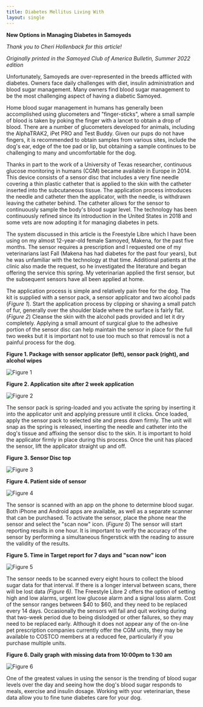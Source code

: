 ```yaml
---
title: Diabetes Mellitus Living With
layout: single
---
```


**New Options in Managing Diabetes in Samoyeds**

_Thank you to Cheri Hollenback for this article!_

_Originally printed in the Samoyed Club of America Bulletin, Summer 2022 edition_

Unfortunately, Samoyeds are over-represented in the breeds afflicted with diabetes. Owners face daily challenges with diet, insulin administration and blood sugar management. Many owners find blood sugar management to be the most challenging aspect of having a diabetic Samoyed.

Home blood sugar management in humans has generally been accomplished using glucometers and "finger-sticks", where a small sample of blood is taken by poking the finger with a lancet to obtain a drop of blood. There are a number of glucometers developed for animals, including the AlphaTRAK2, iPet PRO and Test Buddy. Given our pups do not have fingers, it is recommended to obtain samples from various sites, include the dog's ear, edge of the toe pad or lip, but obtaining a sample continues to be challenging to many and uncomfortable for the dog.

Thanks in part to the work of a University of Texas researcher, continuous glucose monitoring  in humans (CGM) became available in Europe in 2014. This device consists of a sensor disc that includes a very fine needle covering a thin plastic catheter that is applied to the skin with the catheter inserted into the subcutaneous tissue. The application process introduces the needle and catheter then the applicator, with the needle, is withdrawn leaving the catheter behind.  The catheter allows for the sensor to continuously sample the body's blood sugar level. The technology has been continuously refined since its introduction in the United States in 2018 and some vets are now adopting it for managing diabetes in pets.

The system discussed in this article is the Freestyle Libre which I have been using on my almost 12-year-old female Samoyed, Makena, for the past five months. The sensor requires a prescription and I requested one of my veterinarians last Fall (Makena has had diabetes for the past four years), but he was unfamiliar with the technology at that time. Additional patients at the clinic also made the request, so he investigated the literature and began offering the service this spring.  My veterinarian applied the first sensor, but the subsequent sensors have all been applied at home.

The application process is simple and relatively pain free for the dog. The kit is supplied with a sensor pack, a sensor applicator and two alcohol pads (_Figure 1_).  Start the application process by clipping or shaving a small patch of fur, generally over the shoulder blade where the surface is fairly flat. (_Figure 2_) Cleanse the skin with the alcohol pads provided and let it dry completely. Applying a small amount of surgical glue to the adhesive portion of the sensor disc can help maintain the sensor in place for the full two weeks but it is important not to use too much so that removal is not a painful process for the dog.

**Figure 1. Package with sensor applicator (left), sensor pack (right), and alcohol wipes**

![Figure 1](/files/diabetesfigure-1.jpg "Figure 1")

**Figure 2. Application site after 2 week application**

![Figure 2](/files/diabetesfigure-2.jpg "Figure 2")

The sensor pack is spring-loaded and you activate the spring by inserting it into the applicator unit and applying pressure until it clicks.  Once loaded, apply the sensor pack to selected site and press down firmly.  The unit will snap as the spring is released, inserting the needle and catheter into the dog's tissue and affixing the sensor disc to the skin. It is important to hold the applicator firmly in place during this process.  Once the unit has placed the sensor, lift the applicator straight up and off.

**Figure 3. Sensor Disc top**

![Figure 3](/files/diabetesfigure-3.jpg "Figure 3")

**Figure 4. Patient side of sensor**

![Figure 4](/files/diabetesfigure-4.jpg "Figure 4")

The sensor is scanned with an app on the phone to determine blood sugar.  Both iPhone and Android apps are available, as well as a separate scanner that can be purchased.  To activate the sensor, place the phone near the sensor and select the "scan now" icon. (_Figure 5_) The sensor will start reporting results in one hour.  It is important to verify the accuracy of the sensor by performing a simultaneous fingerstick with the reading to assure the validity of the results.

**Figure 5. Time in Target report for 7 days and "scan now" icon**

![Figure 5](/files/diabetesfigure-5.jpg "Figure 5")

The sensor needs to be scanned every eight hours to collect the blood sugar data for that interval.  If there is a longer interval between scans, there will be lost data _(Figure 6)_.  The Freestyle Libre 2 offers the option of setting high and low alarms, urgent low glucose alarm and a signal loss alarm.  Cost of the sensor ranges between $40 to $60, and they need to be replaced every 14 days.  Occasionally the sensors will fail and quit working during that two-week period due to being dislodged or other failures, so they may need to be replaced early. Although it does not appear any of the on-line pet prescription companies currently offer the CGM units, they may be available to COSTCO members at a reduced fee, particularly if you purchase multiple units.

**Figure 6. Daily graph with missing data from 10:00pm to 1:30 am**

![Figure 6](/files/diabetesfigure-6.jpg "Figure 6")

One of the greatest values in using the sensor is the trending of blood sugar levels over the day and seeing how the dog's blood sugar responds to meals, exercise and insulin dosage. Working with your veterinarian, these data allow you to fine tune diabetes care for your dog.
